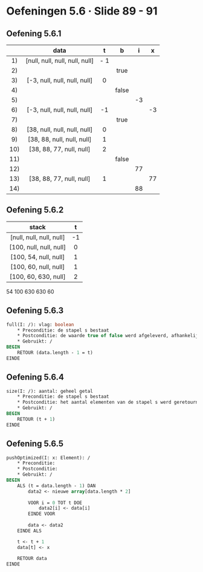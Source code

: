 # Oefeningen 5.6 &middot; Slide 89 - 91

## Oefening 5.6.1

| &nbsp; | data    | t   | b   | i   | x   |
| :----: | :-----: | :-: | :-: | :-: | :-: |
| 1) | [null, null, null, null, null] | - 1 | &nbsp; | &nbsp; | &nbsp; |
| 2) | &nbsp; | &nbsp; | true | &nbsp; | &nbsp; |
| 3) | [-3, null, null, null, null] | 0 | &nbsp; | &nbsp; | &nbsp; |
| 4) | &nbsp; | &nbsp; | false | &nbsp; | &nbsp; |
| 5) | &nbsp; | &nbsp; | &nbsp; | -3 | &nbsp; |
| 6) | [-3, null, null, null, null] | -1 | &nbsp; | &nbsp; | -3 |
| 7) | &nbsp; | &nbsp; | true | &nbsp; | &nbsp; |
| 8) | [38, null, null, null, null] | 0 | &nbsp; | &nbsp; | &nbsp; |
| 9) | [38, 88, null, null, null] | 1 | &nbsp; | &nbsp; | &nbsp; |
| 10) | [38, 88, 77, null, null] | 2 |  &nbsp; | &nbsp; | &nbsp; |
| 11) | &nbsp; | &nbsp; | false | &nbsp; | &nbsp; |
| 12) | &nbsp; | &nbsp; | &nbsp; | 77 | &nbsp; |
| 13) | [38, 88, 77, null, null] | 1 | &nbsp; | &nbsp; | 77 |
| 14) | &nbsp; | &nbsp; | &nbsp; | 88 | &nbsp; |

## Oefening 5.6.2

| stack                    | t   | 
| :----------------------: | :-: |
| [null, null, null, null] | -1  |
| [100, null, null, null]  | 0   |
| [100, 54, null, null]    | 1   |
| [100, 60, null, null]    | 1   | 
| [100, 60, 630, null]     | 2   |

54 100 630 630 60

## Oefening 5.6.3

```pascal
full(I: /): vlag: boolean
    * Preconditie: de stapel s bestaat
    * Postconditie: de waarde true of false werd afgeleverd, afhankelijk van het feit of de stapel s vol is of niet.
    * Gebruikt: /
BEGIN
    RETOUR (data.length - 1 = t)
EINDE
```

## Oefening 5.6.4

```pascal
size(I: /): aantal: geheel getal
    * Preconditie: de stapel s bestaat
    * Postconditie: het aantal elementen van de stapel s werd geretourneerd
    * Gebruikt: /
BEGIN
    RETOUR (t + 1)
EINDE
```

## Oefening 5.6.5

```pascal
pushOptimized(I: x: Element): /
    * Preconditie: 
    * Postconditie:
    * Gebruikt: /
BEGIN
    ALS (t = data.length - 1) DAN      
        data2 <- nieuwe array[data.length * 2]  
        
        VOOR i = 0 TOT t DOE
            data2[i] <- data[i]
        EINDE VOOR
        
        data <- data2
    EINDE ALS

    t <- t + 1
    data[t] <- x
        
    RETOUR data
EINDE
```